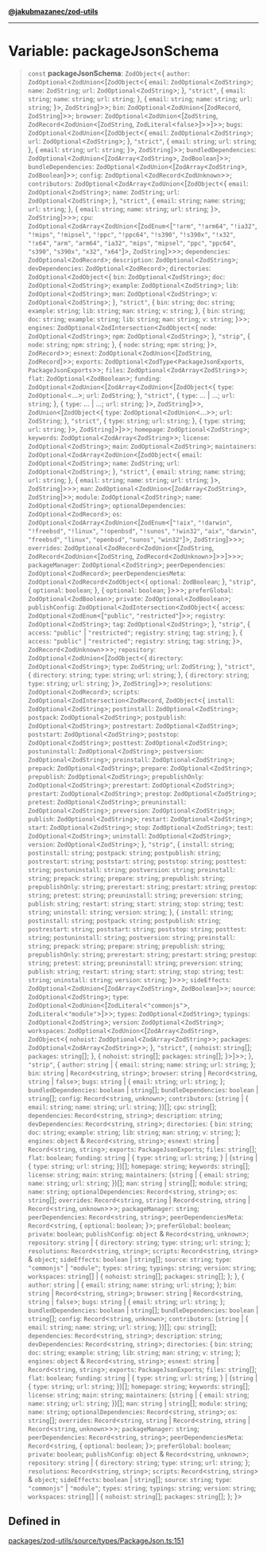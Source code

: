 [**@jakubmazanec/zod-utils**](../README.md)

---

# Variable: packageJsonSchema

> `const` **packageJsonSchema**: `ZodObject`\<\{ `author`:
> `ZodOptional`\<`ZodUnion`\<[`ZodObject`\<\{ `email`: `ZodOptional`\<`ZodString`\>;
> `name`: `ZodString`; `url`: `ZodOptional`\<`ZodString`\>; \}, `"strict"`, \{ `email`:
> `string`; `name`: `string`; `url`: `string`; \}, \{ `email`: `string`; `name`: `string`; `url`:
> `string`; \}\>, `ZodString`]\>\>; `bin`: `ZodOptional`\<`ZodUnion`\<[`ZodRecord`,
> `ZodString`]\>\>;
> `browser`: `ZodOptional`\<`ZodUnion`\<[`ZodString`, `ZodRecord`\<`ZodUnion`\<[`ZodString`,
> `ZodLiteral`\<`false`\>]\>\>]\>\>; `bugs`: `ZodOptional`\<`ZodUnion`\<[`ZodObject`\<\{ `email`:
> `ZodOptional`\<`ZodString`\>; `url`: `ZodOptional`\<`ZodString`\>; \}, `"strict"`, \{
> `email`: `string`; `url`: `string`; \}, \{ `email`: `string`; `url`: `string`;
> \}\>, `ZodString`]\>\>; `bundledDependencies`:
> `ZodOptional`\<`ZodUnion`\<[`ZodArray`\<`ZodString`\>, `ZodBoolean`]\>\>; `bundleDependencies`: `ZodOptional`\<`ZodUnion`\<[`ZodArray`\<`ZodString`\>,
> `ZodBoolean`]\>\>;
> `config`: `ZodOptional`\<`ZodRecord`\<`ZodUnknown`\>\>; `contributors`:
> `ZodOptional`\<`ZodArray`\<`ZodUnion`\<[`ZodObject`\<\{ `email`: `ZodOptional`\<`ZodString`\>;
> `name`: `ZodString`; `url`: `ZodOptional`\<`ZodString`\>; \}, `"strict"`, \{ `email`:
> `string`; `name`: `string`; `url`: `string`; \}, \{ `email`: `string`; `name`: `string`; `url`:
> `string`; \}\>, `ZodString`]\>\>\>; `cpu`: `ZodOptional`\<`ZodArray`\<`ZodUnion`\<[`ZodEnum`\<[`"!arm"`,
> `"!arm64"`,
> `"!ia32"`, `"!mips"`, `"!mipsel"`, `"!ppc"`, `"!ppc64"`, `"!s390"`, `"!s390x"`, `"!x32"`,
> `"!x64"`, `"arm"`, `"arm64"`, `"ia32"`, `"mips"`, `"mipsel"`, `"ppc"`, `"ppc64"`,
> `"s390"`, `"s390x"`, `"x32"`, `"x64"`]\>, `ZodString`]\>\>\>; `dependencies`:
> `ZodOptional`\<`ZodRecord`\>; `description`: `ZodOptional`\<`ZodString`\>; `devDependencies`:
> `ZodOptional`\<`ZodRecord`\>; `directories`: `ZodOptional`\<`ZodObject`\<\{ `bin`:
> `ZodOptional`\<`ZodString`\>; `doc`: `ZodOptional`\<`ZodString`\>; `example`:
> `ZodOptional`\<`ZodString`\>; `lib`: `ZodOptional`\<`ZodString`\>; `man`:
> `ZodOptional`\<`ZodString`\>; `v`: `ZodOptional`\<`ZodString`\>; \}, `"strict"`, \{ `bin`:
> `string`; `doc`: `string`; `example`: `string`; `lib`: `string`; `man`: `string`; `v`: `string`;
> \}, \{ `bin`: `string`; `doc`: `string`; `example`: `string`; `lib`: `string`; `man`: `string`;
> `v`: `string`; \}\>\>; `engines`: `ZodOptional`\<`ZodIntersection`\<`ZodObject`\<\{ `node`:
> `ZodOptional`\<`ZodString`\>; `npm`: `ZodOptional`\<`ZodString`\>; \}, `"strip"`, \{ `node`:
> `string`; `npm`: `string`; \}, \{ `node`: `string`; `npm`: `string`; \}\>, `ZodRecord`\>\>;
> `esnext`: `ZodOptional`\<`ZodUnion`\<[`ZodString`, `ZodRecord`]\>\>; `exports`: `ZodOptional`\<`ZodType`\<`PackageJsonExports`,
> `PackageJsonExports`\>\>; `files`: `ZodOptional`\<`ZodArray`\<`ZodString`\>\>; `flat`: `ZodOptional`\<`ZodBoolean`\>;
> `funding`: `ZodOptional`\<`ZodUnion`\<[`ZodArray`\<`ZodUnion`\<[`ZodObject`\<\{ `type`:
> `ZodOptional`\<...\>; `url`: `ZodString`; \}, `"strict"`, \{ `type`: ... \| ...; `url`: `string`;
> \}, \{ `type`: ... \| ...; `url`: `string`; \}\>, `ZodString`]\>\>, `ZodUnion`\<[`ZodObject`\<\{
> `type`: `ZodOptional`\<`ZodUnion`\<...\>\>; `url`: `ZodString`; \}, `"strict"`, \{ `type`:
> `string`; `url`: `string`; \}, \{ `type`: `string`; `url`: `string`; \}\>, `ZodString`]\>]\>\>; `homepage`:
> `ZodOptional`\<`ZodString`\>; `keywords`: `ZodOptional`\<`ZodArray`\<`ZodString`\>\>; `license`: `ZodOptional`\<`ZodString`\>;
> `main`: `ZodOptional`\<`ZodString`\>; `maintainers`: `ZodOptional`\<`ZodArray`\<`ZodUnion`\<[`ZodObject`\<\{
> `email`:
> `ZodOptional`\<`ZodString`\>; `name`: `ZodString`; `url`: `ZodOptional`\<`ZodString`\>; \},
> `"strict"`, \{ `email`: `string`; `name`: `string`; `url`: `string`; \}, \{ `email`: `string`;
> `name`: `string`; `url`: `string`; \}\>, `ZodString`]\>\>\>; `man`:
> `ZodOptional`\<`ZodUnion`\<[`ZodArray`\<`ZodString`\>, `ZodString`]\>\>; `module`: `ZodOptional`\<`ZodString`\>;
> `name`: `ZodOptional`\<`ZodString`\>; `optionalDependencies`: `ZodOptional`\<`ZodRecord`\>; `os`: `ZodOptional`\<`ZodArray`\<`ZodUnion`\<[`ZodEnum`\<[`"!aix"`,
> `"!darwin"`,
> `"!freebsd"`, `"!linux"`, `"!openbsd"`, `"!sunos"`, `"!win32"`, `"aix"`, `"darwin"`, `"freebsd"`,
> `"linux"`, `"openbsd"`, `"sunos"`, `"win32"`]\>, `ZodString`]\>\>\>; `overrides`:
> `ZodOptional`\<`ZodRecord`\<`ZodUnion`\<[`ZodString`, `ZodRecord`\<`ZodUnion`\<[`ZodString`,
> `ZodRecord`\<`ZodUnknown`\>]\>\>]\>\>\>; `packageManager`: `ZodOptional`\<`ZodString`\>; `peerDependencies`:
> `ZodOptional`\<`ZodRecord`\>; `peerDependenciesMeta`: `ZodOptional`\<`ZodRecord`\<`ZodObject`\<\{ `optional`:
> `ZodBoolean`; \}, `"strip"`, \{ `optional`: `boolean`; \}, \{ `optional`: `boolean`; \}\>\>\>; `preferGlobal`:
> `ZodOptional`\<`ZodBoolean`\>; `private`: `ZodOptional`\<`ZodBoolean`\>; `publishConfig`: `ZodOptional`\<`ZodIntersection`\<`ZodObject`\<\{
> `access`: `ZodOptional`\<`ZodEnum`\<[`"public"`, `"restricted"`]\>\>; `registry`:
> `ZodOptional`\<`ZodString`\>; `tag`: `ZodOptional`\<`ZodString`\>; \}, `"strip"`, \{ `access`:
> `"public"` \| `"restricted"`; `registry`: `string`; `tag`: `string`; \}, \{ `access`: `"public"`
> \| `"restricted"`; `registry`: `string`; `tag`: `string`; \}\>, `ZodRecord`\<`ZodUnknown`\>\>\>;
> `repository`: `ZodOptional`\<`ZodUnion`\<[`ZodObject`\<\{
> `directory`: `ZodOptional`\<`ZodString`\>; `type`: `ZodString`; `url`: `ZodString`;
> \}, `"strict"`, \{ `directory`: `string`; `type`: `string`; `url`: `string`; \}, \{ `directory`:
> `string`; `type`: `string`; `url`: `string`; \}\>, `ZodString`]\>\>; `resolutions`: `ZodOptional`\<`ZodRecord`\>;
> `scripts`: `ZodOptional`\<`ZodIntersection`\<`ZodRecord`, `ZodObject`\<\{ `install`: `ZodOptional`\<`ZodString`\>;
> `postinstall`: `ZodOptional`\<`ZodString`\>; `postpack`: `ZodOptional`\<`ZodString`\>; `postpublish`:
> `ZodOptional`\<`ZodString`\>; `postrestart`: `ZodOptional`\<`ZodString`\>; `poststart`: `ZodOptional`\<`ZodString`\>;
> `poststop`: `ZodOptional`\<`ZodString`\>; `posttest`: `ZodOptional`\<`ZodString`\>; `postuninstall`:
> `ZodOptional`\<`ZodString`\>; `postversion`: `ZodOptional`\<`ZodString`\>; `preinstall`: `ZodOptional`\<`ZodString`\>;
> `prepack`: `ZodOptional`\<`ZodString`\>; `prepare`: `ZodOptional`\<`ZodString`\>; `prepublish`: `ZodOptional`\<`ZodString`\>;
> `prepublishOnly`: `ZodOptional`\<`ZodString`\>; `prerestart`: `ZodOptional`\<`ZodString`\>; `prestart`:
> `ZodOptional`\<`ZodString`\>; `prestop`: `ZodOptional`\<`ZodString`\>; `pretest`: `ZodOptional`\<`ZodString`\>;
> `preuninstall`: `ZodOptional`\<`ZodString`\>; `preversion`: `ZodOptional`\<`ZodString`\>; `publish`:
> `ZodOptional`\<`ZodString`\>; `restart`: `ZodOptional`\<`ZodString`\>; `start`: `ZodOptional`\<`ZodString`\>;
> `stop`: `ZodOptional`\<`ZodString`\>; `test`: `ZodOptional`\<`ZodString`\>; `uninstall`: `ZodOptional`\<`ZodString`\>;
> `version`: `ZodOptional`\<`ZodString`\>; \}, `"strip"`, \{ `install`: `string`; `postinstall`: `string`;
> `postpack`: `string`; `postpublish`: `string`; `postrestart`: `string`; `poststart`: `string`; `poststop`:
> `string`; `posttest`: `string`; `postuninstall`: `string`; `postversion`: `string`; `preinstall`: `string`;
> `prepack`: `string`; `prepare`: `string`; `prepublish`: `string`; `prepublishOnly`: `string`; `prerestart`:
> `string`; `prestart`: `string`; `prestop`: `string`; `pretest`: `string`; `preuninstall`: `string`;
> `preversion`: `string`; `publish`: `string`; `restart`: `string`; `start`: `string`; `stop`: `string`;
> `test`: `string`; `uninstall`: `string`; `version`: `string`; \}, \{ `install`: `string`; `postinstall`:
> `string`; `postpack`: `string`; `postpublish`: `string`; `postrestart`: `string`; `poststart`: `string`;
> `poststop`: `string`; `posttest`: `string`; `postuninstall`: `string`; `postversion`: `string`; `preinstall`:
> `string`; `prepack`: `string`; `prepare`: `string`; `prepublish`: `string`; `prepublishOnly`: `string`;
> `prerestart`: `string`; `prestart`: `string`; `prestop`: `string`; `pretest`: `string`; `preuninstall`:
> `string`; `preversion`: `string`; `publish`: `string`; `restart`: `string`; `start`: `string`; `stop`:
> `string`; `test`: `string`; `uninstall`: `string`; `version`: `string`; \}\>\>\>; `sideEffects`: `ZodOptional`\<`ZodUnion`\<[`ZodArray`\<`ZodString`\>,
> `ZodBoolean`]\>\>;
> `source`: `ZodOptional`\<`ZodString`\>; `type`:
> `ZodOptional`\<`ZodUnion`\<[`ZodLiteral`\<`"commonjs"`\>, `ZodLiteral`\<`"module"`\>]\>\>; `types`:
> `ZodOptional`\<`ZodString`\>; `typings`: `ZodOptional`\<`ZodString`\>; `version`: `ZodOptional`\<`ZodString`\>;
> `workspaces`: `ZodOptional`\<`ZodUnion`\<[`ZodArray`\<`ZodString`\>, `ZodObject`\<\{ `nohoist`: `ZodOptional`\<`ZodArray`\<`ZodString`\>\>;
> `packages`: `ZodOptional`\<`ZodArray`\<`ZodString`\>\>; \}, `"strict"`, \{ `nohoist`: `string`[]; `packages`:
> `string`[]; \}, \{ `nohoist`: `string`[]; `packages`: `string`[]; \}\>]\>\>; \}, `"strip"`, \{ `author`:
> `string` \| \{ `email`: `string`; `name`: `string`; `url`: `string`; \}; `bin`: `string` \| `Record`\<`string`,
> `string`\>; `browser`: `string` \| `Record`\<`string`, `string` \| `false`\>; `bugs`: `string` \| \{
> `email`: `string`; `url`: `string`; \}; `bundledDependencies`: `boolean` \| `string`[]; `bundleDependencies`:
> `boolean` \| `string`[]; `config`: `Record`\<`string`, `unknown`\>; `contributors`: (`string` \| \{
> `email`: `string`; `name`: `string`; `url`: `string`; \})[]; `cpu`: `string`[]; `dependencies`: `Record`\<`string`,
> `string`\>; `description`: `string`; `devDependencies`: `Record`\<`string`, `string`\>; `directories`:
> \{ `bin`: `string`; `doc`: `string`; `example`: `string`; `lib`: `string`; `man`: `string`; `v`: `string`;
> \}; `engines`: `object` & `Record`\<`string`, `string`\>; `esnext`: `string` \| `Record`\<`string`,
> `string`\>; `exports`: `PackageJsonExports`; `files`: `string`[]; `flat`: `boolean`; `funding`: `string`
> \| \{ `type`: `string`; `url`: `string`; \} \| (`string` \| \{ `type`: `string`; `url`: `string`; \})[];
> `homepage`: `string`; `keywords`: `string`[]; `license`: `string`; `main`: `string`; `maintainers`:
> (`string` \| \{ `email`: `string`; `name`: `string`; `url`: `string`; \})[]; `man`: `string` \| `string`[];
> `module`: `string`; `name`: `string`; `optionalDependencies`: `Record`\<`string`, `string`\>; `os`:
> `string`[]; `overrides`: `Record`\<`string`, `string` \| `Record`\<`string`, `string` \| `Record`\<`string`,
> `unknown`\>\>\>; `packageManager`: `string`; `peerDependencies`: `Record`\<`string`, `string`\>; `peerDependenciesMeta`:
> `Record`\<`string`, \{ `optional`: `boolean`; \}\>; `preferGlobal`: `boolean`; `private`: `boolean`;
> `publishConfig`: `object` & `Record`\<`string`, `unknown`\>; `repository`: `string` \| \{ `directory`:
> `string`; `type`: `string`; `url`: `string`; \}; `resolutions`: `Record`\<`string`, `string`\>; `scripts`:
> `Record`\<`string`, `string`\> & `object`; `sideEffects`: `boolean` \| `string`[]; `source`: `string`;
> `type`: `"commonjs"` \| `"module"`; `types`: `string`; `typings`: `string`; `version`: `string`; `workspaces`:
> `string`[] \| \{ `nohoist`: `string`[]; `packages`: `string`[]; \}; \}, \{ `author`: `string` \| \{
> `email`: `string`; `name`: `string`; `url`: `string`; \}; `bin`: `string` \| `Record`\<`string`, `string`\>;
> `browser`: `string` \| `Record`\<`string`, `string` \| `false`\>; `bugs`: `string` \| \{ `email`: `string`;
> `url`: `string`; \}; `bundledDependencies`: `boolean` \| `string`[]; `bundleDependencies`: `boolean`
> \| `string`[]; `config`: `Record`\<`string`, `unknown`\>; `contributors`: (`string` \| \{ `email`:
> `string`; `name`: `string`; `url`: `string`; \})[]; `cpu`: `string`[]; `dependencies`: `Record`\<`string`,
> `string`\>; `description`: `string`; `devDependencies`: `Record`\<`string`, `string`\>; `directories`:
> \{ `bin`: `string`; `doc`: `string`; `example`: `string`; `lib`: `string`; `man`: `string`; `v`: `string`;
> \}; `engines`: `object` & `Record`\<`string`, `string`\>; `esnext`: `string` \| `Record`\<`string`,
> `string`\>; `exports`: `PackageJsonExports`; `files`: `string`[]; `flat`: `boolean`; `funding`: `string`
> \| \{ `type`: `string`; `url`: `string`; \} \| (`string` \| \{ `type`: `string`; `url`: `string`; \})[];
> `homepage`: `string`; `keywords`: `string`[]; `license`: `string`; `main`: `string`; `maintainers`:
> (`string` \| \{ `email`: `string`; `name`: `string`; `url`: `string`; \})[]; `man`: `string` \| `string`[];
> `module`: `string`; `name`: `string`; `optionalDependencies`: `Record`\<`string`, `string`\>; `os`:
> `string`[]; `overrides`: `Record`\<`string`, `string` \| `Record`\<`string`, `string` \| `Record`\<`string`,
> `unknown`\>\>\>; `packageManager`: `string`; `peerDependencies`: `Record`\<`string`, `string`\>; `peerDependenciesMeta`:
> `Record`\<`string`, \{ `optional`: `boolean`; \}\>; `preferGlobal`: `boolean`; `private`: `boolean`;
> `publishConfig`: `object` & `Record`\<`string`, `unknown`\>; `repository`: `string` \| \{ `directory`:
> `string`; `type`: `string`; `url`: `string`; \}; `resolutions`: `Record`\<`string`, `string`\>; `scripts`:
> `Record`\<`string`, `string`\> & `object`; `sideEffects`: `boolean` \| `string`[]; `source`: `string`;
> `type`: `"commonjs"` \| `"module"`; `types`: `string`; `typings`: `string`; `version`: `string`; `workspaces`:
> `string`[] \| \{ `nohoist`: `string`[]; `packages`: `string`[]; \}; \}\>

## Defined in

[packages/zod-utils/source/types/PackageJson.ts:151](https://github.com/jakubmazanec/tools/blob/a9765e3de8390a6e57bec51efaeb411fbd7881ab/packages/zod-utils/source/types/PackageJson.ts#L151)
